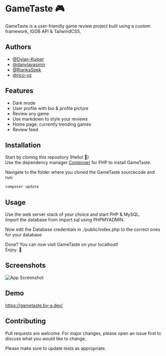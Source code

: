 
# GameTaste 🎮

GameTaste is a user-friendly game review project built using a custom framework, IGDB API & TailwindCSS.

## Authors

- [@Dylan-Kuiper](https://github.com/Dylan-Kuiper)
- [@danylayasmin](https://github.com/danylayasmin)
- [@RiankaSpek](https://github.com/RiankaSpek)
- [@rico-vz](https://github.com/rico-vz)

## Features

- Dark mode
- User profile with bio & profile picture
- Review any game
- Use markdown to style your reviews
- Home page; currently trending games
- Review feed

## Installation

Start by cloning this repository (Hello! 👋)
\
Use the dependency manager [Composer](https://getcomposer.org/) for PHP to install GameTaste.

Navigate to the folder where you cloned the GameTaste sourcecode and run:

```bash
composer update
```

## Usage

Use the web server stack of your choice and start PHP & MySQL.
\
Import the database from import.sql using PHPMYADMIN.

Now edit the Database credentials in ./public/index.php to the correct ones for your database

Done? You can now visit GameTaste on your localhost! 
\
Enjoy. 🥳


## Screenshots

![App Screenshot](https://via.placeholder.com/468x300?text=Todo.)

## Demo

https://gametaste.by-a.dev/

## Contributing

Pull requests are welcome. For major changes, please open an issue first to discuss what you would like to change.

Please make sure to update tests as appropriate.
